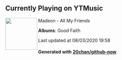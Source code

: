 ## Currently Playing on YTMusic

[<img align="left" width="100" src="https://lh3.googleusercontent.com/zQGVnzxLTcqODLs_xHxMWbw2y3UeFax1gxL3WLmUAICggGXNRRfYGdc4TAAUilhiLZeo4RMcj2S1aR_CZA">](https://music.youtube.com/channel/UC9TynkEiIsDxKjtDZKmiUvw)

Madeon - All My Friends

**Albums**: Good Faith

Last updated at 08/03/2020 19:58

#### Generated with [20chan/github-now](https://github.com/20chan/github-now)


<!--
**20chan/20chan** is a ✨ _special_ ✨ repository because its `README.md` (this file) appears on your GitHub profile.

Here are some ideas to get you started:

- 🔭 I’m currently working on ...
- 🌱 I’m currently learning ...
- 👯 I’m looking to collaborate on ...
- 🤔 I’m looking for help with ...
- 💬 Ask me about ...
- 📫 How to reach me: ...
- 😄 Pronouns: ...
- ⚡ Fun fact: ...
-->

